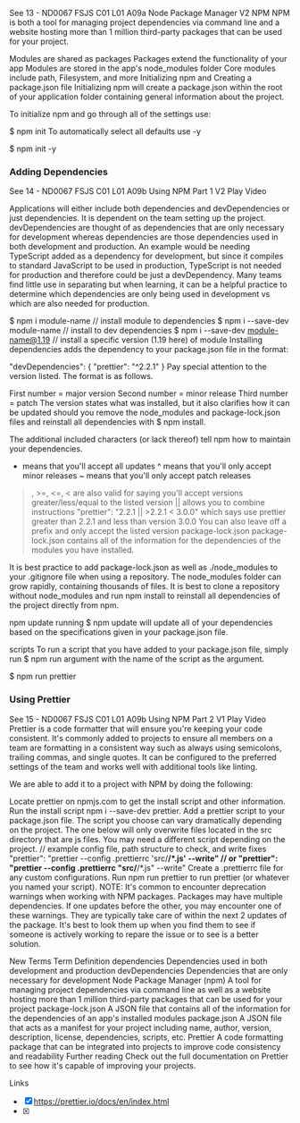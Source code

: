 See
13 - ND0067 FSJS C01 L01 A09a Node Package Manager V2
NPM
NPM is both a tool for managing project dependencies via command line and a website hosting more than 1 million third-party packages that can be used for your project.

Modules are shared as packages
Packages extend the functionality of your app
Modules are stored in the app's node_modules folder
Core modules include path, Filesystem, and more
Initializing npm and Creating a package.json file
Initializing npm will create a package.json within the root of your application folder containing general information about the project.

To initialize npm and go through all of the settings use:

$ npm init
To automatically select all defaults use -y

$ npm init -y 

### Adding Dependencies

See 14 - ND0067 FSJS C01 L01 A09b Using NPM Part 1 V2
Play Video

Applications will either include both dependencies and devDependencies or just dependencies. It is dependent on the team setting up the project. devDependencies are thought of as dependencies that are only necessary for development whereas dependencies are those dependencies used in both development and production. An example would be needing TypeScript added as a dependency for development, but since it compiles to standard JavaScript to be used in production, TypeScript is not needed for production and therefore could be just a devDependency. Many teams find little use in separating but when learning, it can be a helpful practice to determine which dependencies are only being used in development vs which are also needed for production.

$ npm i module-name // install module to dependencies
$ npm i --save-dev module-name // install to dev dependencies
$ npm i --save-dev module-name@1.19 // install a specific version (1.19 here) of module
Installing dependencies adds the dependency to your package.json file in the format:

  "devDependencies": {
    "prettier": "^2.2.1"
  }
Pay special attention to the version listed. The format is as follows.

First number = major version
Second number = minor release
Third number = patch
The version states what was installed, but it also clarifies how it can be updated should you remove the node_modules and package-lock.json files and reinstall all dependencies with $ npm install.

The additional included characters (or lack thereof) tell npm how to maintain your dependencies.

* means that you'll accept all updates
^ means that you'll only accept minor releases
~ means that you'll only accept patch releases
>, >=, <=, < are also valid for saying you'll accept versions greater/less/equal to the listed version
|| allows you to combine instructions "prettier": "2.2.1 || >2.2.1 < 3.0.0" which says use prettier greater than 2.2.1 and less than version 3.0.0
You can also leave off a prefix and only accept the listed version
package-lock.json
package-lock.json contains all of the information for the dependencies of the modules you have installed.

It is best practice to add package-lock.json as well as ./node_modules to your .gitignore file when using a repository. The node_modules folder can grow rapidly, containing thousands of files. It is best to clone a repository without node_modules and run npm install to reinstall all dependencies of the project directly from npm.

npm update
running $ npm update will update all of your dependencies based on the specifications given in your package.json file.

scripts
To run a script that you have added to your package.json file, simply run $ npm run argument with the name of the script as the argument.

$ npm run prettier
### Using Prettier
See 15 - ND0067 FSJS C01 L01 A09b Using NPM Part 2 V1
Play Video
Prettier is a code formatter that will ensure you're keeping your code consistent. It's commonly added to projects to ensure all members on a team are formatting in a consistent way such as always using semicolons, trailing commas, and single quotes. It can be configured to the preferred settings of the team and works well with additional tools like linting.

We are able to add it to a project with NPM by doing the following:

Locate prettier on npmjs.com to get the install script and other information.
Run the install script npm i --save-dev prettier.
Add a prettier script to your package.json file. The script you choose can vary dramatically depending on the project. The one below will only overwrite files located in the src directory that are js files. You may need a different script depending on the project.
// example config file, path structure to check, and write fixes 
"prettier": "prettier --config .prettierrc 'src/**/*.js' --write"
// or
"prettier": "prettier --config .prettierrc \"src/**/*.js\" --write"
Create a .prettierrc file for any custom configurations.
Run npm run prettier to run prettier (or whatever you named your script).
NOTE: It's common to encounter deprecation warnings when working with NPM packages. Packages may have multiple dependencies. If one updates before the other, you may encounter one of these warnings. They are typically take care of within the next 2 updates of the package. It's best to look them up when you find them to see if someone is actively working to repare the issue or to see is a better solution.

New Terms
Term	Definition
dependencies	Dependencies used in both development and production
devDependencies	Dependencies that are only necessary for development
Node Package Manager (npm)	A tool for managing project dependencies via command line as well as a website hosting more than 1 million third-party packages that can be used for your project
package-lock.json	A JSON file that contains all of the information for the dependencies of an app's installed modules
package.json	A JSON file that acts as a manifest for your project including name, author, version, description, license, dependencies, scripts, etc.
Prettier	A code formatting package that can be integrated into projects to improve code consistency and readability
Further reading
Check out the full documentation on Prettier to see how it's capable of improving your projects.


Links
- [x] https://prettier.io/docs/en/index.html
- [x] 